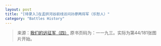 ```yaml
---
layout: post
title: "[待录入]在孟拱河谷前线访问孙廖两将军（乐恕人）"
category: "Battles History"
---
```



> 来源：[我们的远征军（四）](https://www.modernhistory.org.cn/#/DocumentDetails_ts_da?fileCode=0003_ts_00000373&title=%E6%88%91%E4%BB%AC%E7%9A%84%E8%BF%9C%E5%BE%81%E5%86%9B%EF%BC%88%E5%9B%9B%EF%BC%89&flag=false)  原书页码为：一一九三。实际为第44/181张图片开始。